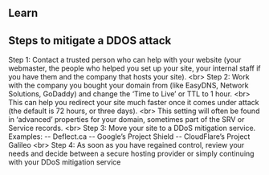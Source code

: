 
## Learn

## Steps to mitigate a DDOS attack
Step 1: Contact a trusted person who can help with your website (your webmaster, the people who helped you set up your site, your internal staff if you have them and the company that hosts your site).
&lt;br&gt;
Step 2: Work with the company you bought your domain from (like EasyDNS, Network Solutions, GoDaddy) and change the ‘Time to Live’ or TTL to 1 hour.
&lt;br&gt;
This can help you redirect your site much faster once it comes under attack (the default is 72 hours, or three days).
&lt;br&gt;
This setting will often be found in ‘advanced’ properties for your domain, sometimes part of the SRV or Service records.
&lt;br&gt;
Step 3: Move your site to a DDoS mitigation service.  Examples:
-- Deflect.ca
-- Google’s Project Shield
-- CloudFlare’s Project Galileo
&lt;br&gt;
Step 4: As soon as you have regained control, review your needs and decide between a secure hosting provider or simply continuing with your DDoS mitigation service